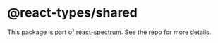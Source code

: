 # @react-types/shared

This package is part of [react-spectrum](https://github.com/watheia/rsp-kit). See the repo for more details.
